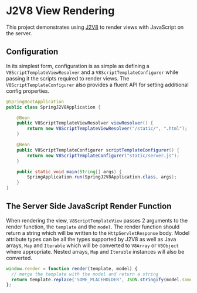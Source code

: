 # J2V8 View Rendering

This project demonstrates using [J2V8](https://github.com/eclipsesource/J2V8) to render views with JavaScript on the server.

## Configuration
In its simplest form, configuration is as simple as defining a `V8ScriptTemplateViewResolver` and a
`V8ScriptTemplateConfigurer` while passing it the scripts required to render views.  The `V8ScriptTemplateConfigurer`
also provides a fluent API for setting additional config properties.

```java
@SpringBootApplication
public class SpringJ2V8Application {

    @Bean
    public V8ScriptTemplateViewResolver viewResolver() {
        return new V8ScriptTemplateViewResolver("/static/", ".html");
    }

    @Bean
    public V8ScriptTemplateConfigurer scriptTemplateConfigurer() {
        return new V8ScriptTemplateConfigurer("static/server.js");
    }

    public static void main(String[] args) {
        SpringApplication.run(SpringJ2V8Application.class, args);
    }
}
```

## The Server Side JavaScript Render Function
When rendering the view, `V8ScriptTemplateView` passes 2 arguments to the render function, the `template` and the `model`.
The render function should return a string which will be written to the `HttpServletResponse` body.  Model attribute types
can be all the types supported by J2V8 as well as Java arrays, `Map` and `Iterable` which will be converted to `V8Array`
or `V8Object` where appropriate.  Nested arrays, `Map` and `Iterable` instances will also be converted.

```javascript
window.render = function render(template, model) {
  // merge the template with the model and return a string
  return template.replace('SOME_PLACEHOLDER', JSON.stringify(model.someValue));
};
```